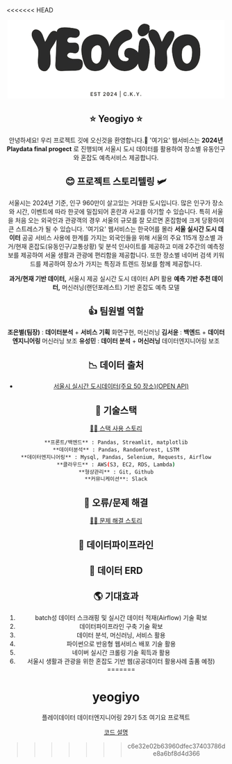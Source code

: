 <<<<<<< HEAD
<div align="center">

![ICON](https://github.com/piaris/yeogiyo/blob/main/Gallery/YEOGIYO__logobig.png)

## ⭐ Yeogiyo ⭐

안녕하세요! 우리 프로젝트 깃에 오신것을 환영합니다.🎈
'여기요' 웹서비스는 **2024년 Playdata final progect** 로 진행되며 서울시 도시 데이터를 활용하여 장소별 유동인구와 혼잡도 예측서비스 제공합니다.

## 😊 프로젝트 스토리텔링 🛩️

서울시는 2024년 기준, 인구 960만이 살고있는 거대한 도시입니다.
많은 인구가 장소와 시간, 이벤트에 따라 한곳에 밀집되어 혼란과 사고를 야기할 수 있습니다.
특히 서울을 처음 오는 외국인과 관광객의 경우 서울의 규모를 잘 모르면 혼잡함에 크게 당황하여 큰 스트레스가 될 수 있습니다.
'여기요' 웹서비스는 한국어를 몰라 **서울 실시간 도시 데이터** 공공 서비스 사용에 한계를 가지는 외국인들을 위해 서울의 주요 115개 장소별 과거/현재 혼잡도(유동인구/교통상황) 및 분석 인사이트를 제공하고 미래 2주간의 예측정보를 제공하여 서울 생활과 관광에 편리함을 제공합니다.
또한 장소별 네이버 검색 키워드를 제공하여 장소가 가지는 특징과 트렌드 정보를 함께 제공합니다.

**과거/현재 기반 데이터,** 서울시 제공 실시간 도시 데이터 API 활용
**예측 기반 추천 데이터,** 머신러닝(랜던포레스트) 기반 혼잡도 예측 모델

## 👍 팀원별 역할

**조은별(팀장)** : **데이터분석** + **서비스 기획** 화면구현, 머신러닝
**김서윤** : **백엔드** + **데이터엔지니어링** 머신러닝 보조
**유성민** : **데이터 분석** + **머신러닝** 데이터엔지니어링 보조

## 📉 데이터 출처

- [서울시 실시간 도시데이터(주요 50 장소)(OPEN API)](https://data.seoul.go.kr/dataList/OA-21285/F/1/datasetView.do)

## 🧊 기술스택

[🙋‍♂️ 스택 사용 스토리](READSTACK.md)

```bash
**프론트/백엔드** : Pandas, Streamlit, matplotlib
**데이터분석** : Pandas, Randomforest, LSTM
**데이터엔지니어링** : Mysql, Pandas, Selenium, Requests, Airflow
**클라우드** : AWS(S3, EC2, RDS, Lambda)
**형상관리** : Git, Github
**커뮤니케이션**: Slack
```

## 🧊 오류/문제 해결

[🙋‍♂️ 문제 해결 스토리](READERROR.md)

## 📶 데이터파이프라인

## 📂 데이터 ERD

## 🌎 기대효과

1. batch성 데이터 스크래핑 및 실시간 데이터 적재(Airflow) 기술 확보
2. 데이터파이프라인 구축 기술 확보
3. 데이터 분석, 머신러닝, 서비스 활용
4. 파이썬으로 반응형 웹서비스 배포 기술 활용
5. 네이버 실시간 크롤링 기술 획득과 활용
6. 서울시 생활과 관광을 위한 혼잡도 기반 웹(공공데이터 활용사례 출품 예정)
=======
# yeogiyo
플레이데이터 데이터엔지니어링 29기 5조 여기요 프로젝트

[코드 설명](./sm.md)
>>>>>>> c6e32e02b63960dfec37403786de8a6bf8d4d366

